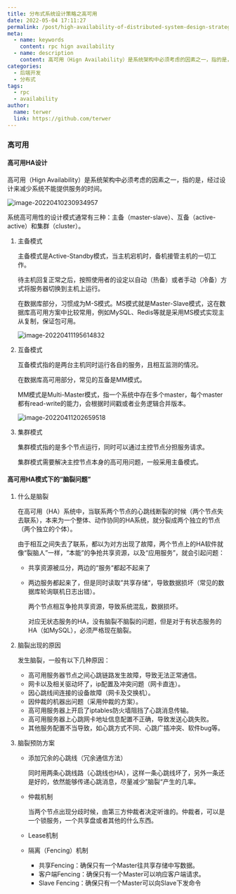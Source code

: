 ```yaml
---
title: 分布式系统设计策略之高可用
date: 2022-05-04 17:11:27
permalink: /post/high-availability-of-distributed-system-design-strategy.html
meta:
  - name: keywords
    content: rpc hign availability
  - name: description
    content: 高可用（Hign Availability）是系统架构中必须考虑的因素之一，指的是，经过设计来减少系统不能提供服务的时间。
categories:
  - 后端开发
  - 分布式
tags:
  - rpc
  - availability
author: 
  name: terwer
  link: https://github.com/terwer
---
```


### 高可用

#### 高可用HA设计

高可用（Hign Availability）是系统架构中必须考虑的因素之一，指的是，经过设计来减少系统不能提供服务的时间。

![image-20220410230934957](https://cdn.jsdelivr.net/gh/terwer/upload/img/image-20220410230934957.png)

系统高可用性的设计模式通常有三种：主备（master-slave）、互备（active-active）和集群（cluster）。

1. 主备模式

   主备模式是Active-Standby模式，当主机宕机时，备机接管主机的一切工作。

   待主机回复正常之后，按照使用者的设定以自动（热备）或者手动（冷备）方式将服务器切换到主机上运行。

   在数据库部分，习惯成为M-S模式。MS模式就是Master-Slave模式，这在数据库高可用方案中比较常用，例如MySQL、Redis等就是采用MS模式实现主从复制，保证包可用。

   ![image-20220411195614832](https://cdn.jsdelivr.net/gh/terwer/upload/img/image-20220411195614832.png)

2. 互备模式

   互备模式指的是两台主机同时运行各自的服务，且相互监测的情况。

   在数据库高可用部分，常见的互备是MM模式。

   MM模式是Multi-Master模式，指一个系统中存在多个master，每个master都有read-write的能力，会根据时间戳或者业务逻辑合并版本。

   ![image-20220411202659518](https://cdn.jsdelivr.net/gh/terwer/upload/img/image-20220411202659518.png)

3. 集群模式 

   集群模式指的是多个节点运行，同时可以通过主控节点分担服务请求。

   集群模式需要解决主控节点本身的高可用问题，一般采用主备模式。

#### 高可用HA模式下的“脑裂问题”

1. 什么是脑裂

   在高可用（HA）系统中，当联系两个节点的心跳线断裂的时候（两个节点失去联系），本来为一个整体、动作协同的HA系统，就分裂成两个独立的节点（两个独立的个体）。

   由于相互之间失去了联系，都以为对方出现了故障，两个节点上的HA软件就像“裂脑人”一样，“本能”的争抢共享资源，以及“应用服务”，就会引起问题：

   - 共享资源被瓜分，两边的“服务“都起不起来了

   - 两边服务都起来了，但是同时读取”共享存储“，导致数据损坏（常见的数据库轮询联机日志出错）。

     两个节点相互争抢共享资源，导致系统混乱，数据损坏。

     对应无状态服务的HA，没有脑裂不脑裂的问题，但是对于有状态服务的HA（如MySQL），必须严格现在脑裂。

2. 脑裂出现的原因

   发生脑裂，一般有以下几种原因：

   - 高可用服务器节点之间心跳链路发生故障，导致无法正常通信。
   - 网卡以及相关驱动坏了，ip配置及冲突问题（网卡直连）。
   - 因心跳线间连接的设备故障（网卡及交换机）。
   - 因仲裁的机器出问题（采用仲裁的方案）。
   - 高可用服务器上开启了iptables防火墙阻挡了心跳消息传输。
   - 高可用服务器上心跳网卡地址信息配置不正确，导致发送心跳失败。
   - 其他服务配置不当导致，如心跳方式不同、心跳广插冲突、软件bug等。

3. 脑裂预防方案

   - 添加冗余的心跳线（冗余通信方法）

     同时用两条心跳线路（心跳线也HA），这样一条心跳线坏了，另外一条还是好的，依然能够传递心跳消息，尽量减少”脑裂“产生的几率。

   - 仲裁机制

     当两个节点出现分歧时候，由第三方仲裁者决定听谁的。仲裁者，可以是一个锁服务，一个共享盘或者其他的什么东西。

   - Lease机制

   - 隔离（Fencing）机制

     - 共享Fencing：确保只有一个Master往共享存储中写数据。
     - 客户端Fencing：确保只有一个Master可以响应客户端请求。
     - Slave Fencing：确保只有一个Master可以向Slave下发命令

